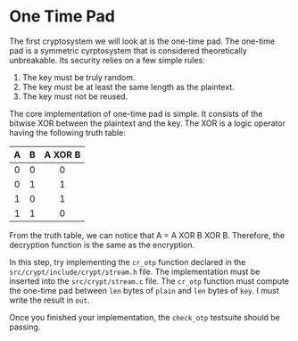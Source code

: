 # One Time Pad
The first cryptosystem we will look at is the one-time pad.  The
one-time pad is a symmetric cyrptosystem that is considered
theoretically unbreakable.  Its security relies on a few simple rules:

 1. The key must be truly random.
 2. The key must be at least the same length as the plaintext.
 3. The key must not be reused.

The core implementation of one-time pad is simple. It consists of the
bitwise XOR between the plaintext and the key. The XOR is a logic
operator having the following truth table:

| A | B | A XOR B |
|:-:|:-:|:-------:|
| 0 | 0 | 0       |
| 0 | 1 | 1       |
| 1 | 0 | 1       |
| 1 | 1 | 0       |


From the truth table, we can notice that A = A XOR B XOR B. Therefore,
the decryption function is the same as the encryption.

In this step, try implementing the `cr_otp` function declared in the
`src/crypt/include/crypt/stream.h` file.  The implementation must be
inserted into the `src/crypt/stream.c` file.  The `cr_otp` function
must compute the one-time pad between `len` bytes of `plain` and `len`
bytes of `key`. I must write the result in `out`.

Once you finished your implementation, the `check_otp` testsuite
should be passing.
